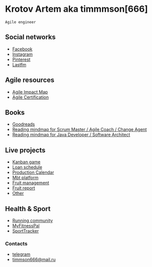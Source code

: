 # Krotov Artem aka timmmson[666]
```
Agile engineer
```

## Social networks
* [Facebook](https://facebook.com/artem.v.krotov) 
* [Instagram](https://www.instagram.com/timmson666/)
* [Pinterest](https://www.pinterest.ru/timmson666/)
* [Lastfm](https://www.last.fm/user/timmson666)

## Agile resources
* [Agile Impact Map](./agile-impact-map/)
* [Agile Certification](./agile-certification/)

## Books 
* [Goodreads](https://www.goodreads.com/user/show/52529213-timmson)
* [Reading mindmap for Scrum Master / Agile Coach / Change Agent](https://mind42.com/mindmap/61f78e6f-aab2-4b2f-8673-88d765a86deb)
* [Reading mindmap for Java Developer / Software Architect](https://mind42.com/mindmap/91accf00-59e3-45ea-a528-d272b7f3fec6)

## Live projects
* [Kanban game](./kanban-game/)
* [Loan schedule](./loan-schedule.js/)
* [Production Calendar](./prod-cal/)
* [Mbt platform](./mbt-platform/)
* [Fruit management](./fruit-management/)
* [Fruit report](./fruit-report/)
* [Other](https://www.github.com/timmson/)

## Health & Sport
* [Running community](./running/)
* [MyFitnessPal](https://www.myfitnesspal.com/ru/profile/timmson666)
* [SportTracker](https://www.sports-tracker.com/view_profile/timmson666)

### Contacts
* [telegram](https://t.me/timmson)
* [timmson666@mail.ru](mailto:timmson666@mail.ru)
